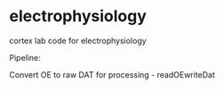 # electrophysiology
cortex lab code for electrophysiology 

Pipeline: 

Convert OE to raw DAT for processing - readOEwriteDat
